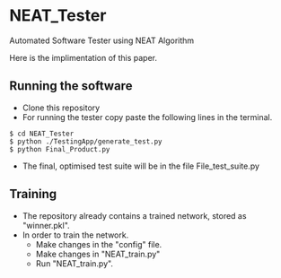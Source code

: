 # NEAT_Tester
Automated Software Tester using NEAT Algorithm

Here is the implimentation of this paper.

## Running the software

* Clone this repository
* For running the tester copy paste the following lines in the terminal.
```
$ cd NEAT_Tester
$ python ./TestingApp/generate_test.py
$ python Final_Product.py
```
* The final, optimised test suite will be in the file File_test_suite.py

## Training

- The repository already contains a trained network, stored as "winner.pkl".
- In order to train the network.<br>
  * Make changes in the "config" file.
  * Make changes in "NEAT_train.py"
  * Run "NEAT_train.py".


